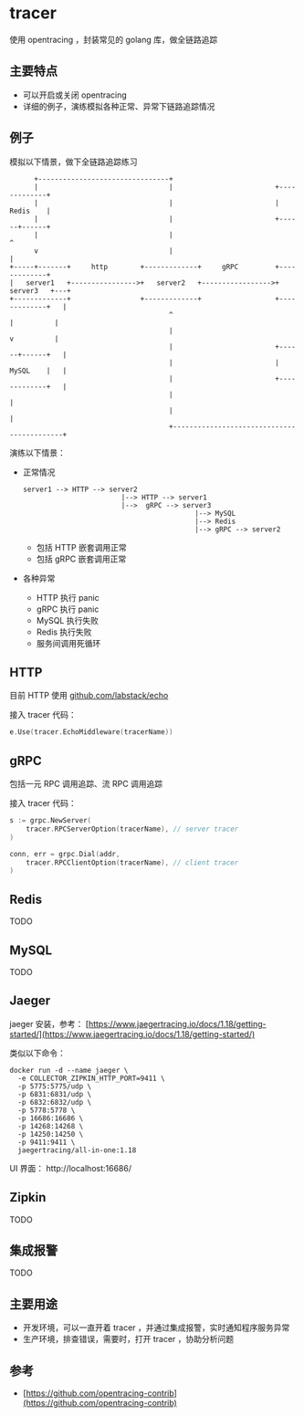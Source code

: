 # tracer

使用 opentracing ，封装常见的 golang 库，做全链路追踪

## 主要特点

- 可以开启或关闭 opentracing
- 详细的例子，演练模拟各种正常、异常下链路追踪情况

## 例子

模拟以下情景，做下全链路追踪练习

```
      +--------------------------------+
      |                                |                         +-------------+
      |                                |                         |    Redis    |
      |                                |                         +------+------+
      |                                |                                ^
      v                                |                                |
+-----+-------+     http        +-------------+     gRPC         +-------------+
|   server1   +---------------->+   server2   +----------------->+   server3   +---+
+-------------+                 +-------------+                  +-------------+   |
                                       ^                                |          |
                                       |                                v          |
                                       |                         +------+------+   |
                                       |                         |    MySQL    |   |
                                       |                         +-------------+   |
                                       |                                           |
                                       |                                           |
                                       +-------------------------------------------+
```

演练以下情景：
- 正常情况
  ```
  server1 --> HTTP --> server2
                          |--> HTTP --> server1
                          |-->  gRPC --> server3
                                            |--> MySQL
                                            |--> Redis
                                            |--> gRPC --> server2
  ```
  - 包括 HTTP 嵌套调用正常
  - 包括 gRPC 嵌套调用正常

- 各种异常
  - HTTP 执行 panic
  - gRPC 执行 panic
  - MySQL 执行失败
  - Redis 执行失败
  - 服务间调用死循环


## HTTP

目前 HTTP 使用 [github.com/labstack/echo](github.com/labstack/echo)

接入 tracer 代码：

```go
e.Use(tracer.EchoMiddleware(tracerName))
```

## gRPC

包括一元 RPC 调用追踪、流 RPC 调用追踪

接入 tracer 代码：

```go
s := grpc.NewServer(
	tracer.RPCServerOption(tracerName), // server tracer
)
```

```go
conn, err = grpc.Dial(addr,
	tracer.RPCClientOption(tracerName), // client tracer
)
```

## Redis

TODO

## MySQL

TODO

## Jaeger

jaeger 安装，参考： [https://www.jaegertracing.io/docs/1.18/getting-started/](https://www.jaegertracing.io/docs/1.18/getting-started/)

类似以下命令：

```vim
docker run -d --name jaeger \
  -e COLLECTOR_ZIPKIN_HTTP_PORT=9411 \
  -p 5775:5775/udp \
  -p 6831:6831/udp \
  -p 6832:6832/udp \
  -p 5778:5778 \
  -p 16686:16686 \
  -p 14268:14268 \
  -p 14250:14250 \
  -p 9411:9411 \
  jaegertracing/all-in-one:1.18
```

UI 界面： http://localhost:16686/

## Zipkin

TODO


## 集成报警

TODO


## 主要用途

- 开发环境，可以一直开着 tracer ，并通过集成报警，实时通知程序服务异常
- 生产环境，排查错误，需要时，打开 tracer ，协助分析问题


## 参考

- [https://github.com/opentracing-contrib](https://github.com/opentracing-contrib)
